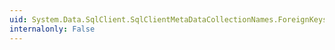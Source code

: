 ```yaml
---
uid: System.Data.SqlClient.SqlClientMetaDataCollectionNames.ForeignKeys
internalonly: False
---
```


